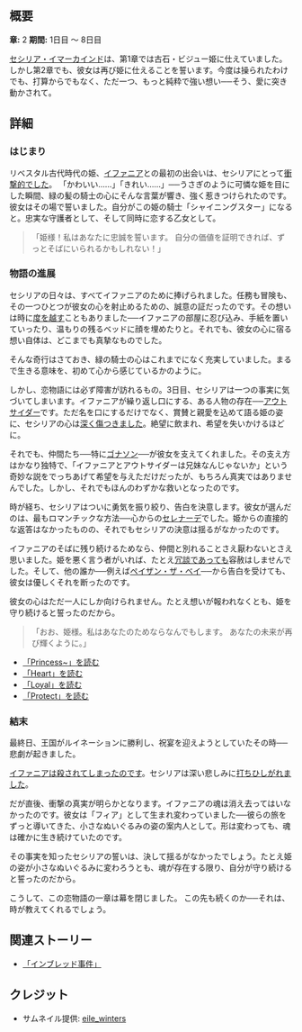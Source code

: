 <!-- title: おお、プリンセス -->
<!-- quote: あなたの名誉のために戦おう、誓いを貫く騎士として。 -->
<!-- chapters: 1 -->
<!-- images: (セシリアとイファニアの初対面), (イファニアのベッドで怪しい行動をするセシリア), (ゴナソンとビジューに慰められるセシリア), (イファニアへ贈るセシリアのセレナーデ), (イファニアの死を知ったセシリア) -->
<!-- model: false -->

## 概要

**章:** 2
**期間:** 1日目 ～ 8日目

[セシリア・イマーカインド](#entry:cecilia-entry)は、第1章では古石・ビジュー姫に仕えていました。しかし第2章でも、彼女は再び姫に仕えることを誓います。今度は操られたわけでも、打算からでもなく、ただ一つ、もっと純粋で強い想い──そう、愛に突き動かされて。

## 詳細

### はじまり

リベスタル古代時代の姫、[イファニア](#entry:iphania-entry)との最初の出会いは、セシリアにとって[衝撃的でした](https://www.youtube.com/watch?v=cyLsX20esBE&t=3677s)。
「かわいい……」「きれい……」──うさぎのように可憐な姫を目にした瞬間、緑の髪の騎士の心にそんな言葉が響き、強く惹きつけられたのです。彼女はその場で誓いました。自分がこの姫の騎士「シャイニングスター」になると。忠実な守護者として、そして同時に恋する乙女として。

> 「姫様！私はあなたに忠誠を誓います。
> 自分の価値を証明できれば、ずっとそばにいられるかもしれない！」

### 物語の進展

セシリアの日々は、すべてイファニアのために捧げられました。任務も冒険も、その一つひとつが彼女の心を射止めるための、誠意の証だったのです。その想いは時に[度を越す](https://www.youtube.com/live/Icdii90_vSA?si=Jyrns6hejyLxwP1j&t=18262)こともありました──イファニアの部屋に忍び込み、手紙を置いていったり、温もりの残るベッドに顔を埋めたりと。それでも、彼女の心に宿る想い自体は、どこまでも真摯なものでした。

そんな奇行はさておき、緑の騎士の心はこれまでになく充実していました。まるで生きる意味を、初めて心から感じているかのように。

しかし、恋物語には必ず障害が訪れるもの。3日目、セシリアは一つの事実に気づいてしまいます。イファニアが繰り返し口にする、ある人物の存在──[アウトサイダー](#entry:outsider-entry)です。ただ名を口にするだけでなく、賞賛と親愛を込めて語る姫の姿に、セシリアの心は[深く傷つきました](https://www.youtube.com/live/Icdii90_vSA?si=ExxsS-YVaBvPL6Uo&t=5066)。絶望に飲まれ、希望を失いかけるほどに。

それでも、仲間たち──特に[ゴナソン](#entry:gigi-entry)──が彼女を支えてくれました。その支え方はかなり独特で、「イファニアとアウトサイダーは兄妹なんじゃないか」という奇妙な説をでっちあげて希望を与えただけだったが、もちろん真実ではありませんでした。しかし、それでもほんのわずかな救いとなったのです。

時が経ち、セシリアはついに勇気を振り絞り、告白を決意します。彼女が選んだのは、最もロマンチックな方法──心からの[セレナーデ](https://www.youtube.com/live/I75IWfMGVgM?t=7144)でした。姫からの直接的な返答はなかったものの、それでもセシリアの決意は揺るがなかったのです。

イファニアのそばに残り続けるためなら、仲間と別れることさえ厭わないとさえ思いました。姫を悪く言う者がいれば、たとえ[冗談であっても](https://www.youtube.com/live/48HSA_GcOZ0?si=5hds-8Kg9slqsnyV&t=6918)容赦はしませんでした。そして、他の誰か──例えば[ペイザン・ザ・ベイ](#entry:bae-entry)──から告白を受けても、彼女は優しくそれを断ったのです。

彼女の心はただ一人にしか向けられません。たとえ想いが報われなくとも、姫を守り続けると誓ったのだから。

> 「おお、姫様。私はあなたのためならなんでもします。
> あなたの未来が再び輝くように。」

- [「Princess\~」を読む](#text:princess~)
- [「Heart」を読む](#text:heart)
- [「Loyal」を読む](#text:loyal)
- [「Protect」を読む](#text:protect)

### 結末

最終日、王国がルイネーションに勝利し、祝宴を迎えようとしていたその時──悲劇が起きました。

[イファニアは殺されてしまったのです](https://www.youtube.com/live/LyufI3aiCB0?si=GTfSsdxPIM8QPDg9&t=6682)。セシリアは深い悲しみに[打ちひしがれました](https://www.youtube.com/live/LyufI3aiCB0?si=GTfSsdxPIM8QPDg9&t=6682)。

だが直後、衝撃の真実が明らかとなります。イファニアの魂は消え去ってはいなかったのです。彼女は「フィア」として生まれ変わっていました──彼らの旅をずっと導いてきた、小さなぬいぐるみの姿の案内人として。形は変わっても、魂は確かに生き続けていたのです。

その事実を知ったセシリアの誓いは、決して揺るがなかったでしょう。たとえ姫の姿が小さなぬいぐるみに変わろうとも、魂が存在する限り、自分が守り続けると誓ったのだから。

こうして、この恋物語の一章は幕を閉じました。
この先も続くのか──それは、時が教えてくれるでしょう。

## 関連ストーリー

- [「インブレッド事件」](#entry:inbread-entry)

## クレジット

- サムネイル提供: [eile_winters](https://x.com/eule_winters/status/1919969659094499795)
